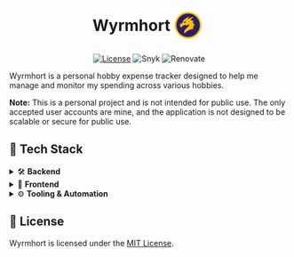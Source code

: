 <h1 align="center" style="display: flex; align-items: center; justify-content: center;">
  Wyrmhort <img src="frontend/public/favicon.svg" alt="Wyrmhort Logo" width="64" height="64"/>
</h1>

<p align="center">
  <a href="./LICENSE"><img src="https://img.shields.io/badge/License-MIT-yellow?style=flat-square" alt="License"></a>
  <img src="https://img.shields.io/badge/Snyk-monitored-4C4A73?logo=snyk&style=flat-square" alt="Snyk">
  <img src="https://img.shields.io/badge/Renovate-enabled-brightgreen?logo=renovate&style=flat-square" alt="Renovate">
</p>

Wyrmhort is a personal hobby expense tracker designed to help me manage and monitor my spending across various hobbies.

**Note:** This is a personal project and is not intended for public use. The only accepted user accounts are mine,
and the application is not designed to be scalable or secure for public use.


## 🚀 Tech Stack

<details>
  <summary>🛠️ <strong>Backend</strong></summary>
  <ul>
    <li><strong>Language:</strong> Python</li>
    <li><strong>Framework:</strong> FastAPI · Uvicorn · Pydantic</li>
    <li><strong>Platform:</strong> Google Cloud (Cloud Run · Firebase Authentication · Firestore)</li>
    <li><strong>Testing & QA:</strong> pytest · flake8 · mypy</li>
  </ul>
</details>

<details>
  <summary>🎨 <strong>Frontend</strong></summary>
  <ul>
    <li><strong>Language:</strong> TypeScript</li>
    <li><strong>Framework:</strong> React · Vite</li>
    <li><strong>Platform:</strong> Google Cloud (Firebase Authentication · Firebase Hosting)</li>
    <li><strong>Testing & QA:</strong> ESLint · Vitest</li>
  </ul>
</details>

<details>
  <summary>⚙️ <strong>Tooling & Automation</strong></summary>
  <ul>
    <li><strong>Containerization:</strong> Docker</li>
    <li><strong>CI/CD:</strong> GitHub Actions</li>
    <li><strong>Dependency Management:</strong> Renovate</li>
    <li><strong>Security:</strong> Snyk</li>
  </ul>
</details>


## 📄 License

Wyrmhort is licensed under the [MIT License](LICENSE).
